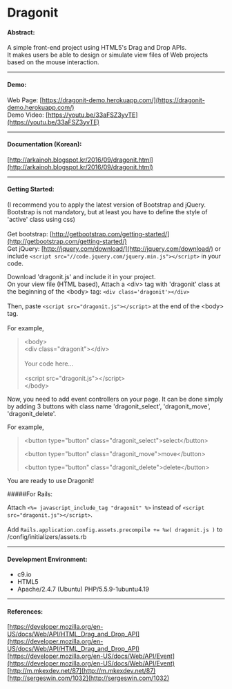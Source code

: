 # Dragonit

#### Abstract:
A simple front-end project using HTML5's Drag and Drop APIs. <br>
It makes users be able to design or simulate view files of Web projects based on the mouse interaction.

----
#### Demo:
Web Page: [https://dragonit-demo.herokuapp.com/](https://dragonit-demo.herokuapp.com/)<br>
Demo Video: [https://youtu.be/33aFSZ3yvTE](https://youtu.be/33aFSZ3yvTE)

----
#### Documentation (Korean):
[http://arkainoh.blogspot.kr/2016/09/dragonit.html](http://arkainoh.blogspot.kr/2016/09/dragonit.html)

----
#### Getting Started:

(I recommend you to apply the latest version of Bootstrap and jQuery. Bootstrap is not mandatory, but at least you have to define the style of 'active' class using css)<br>
<br>Get bootstrap: [http://getbootstrap.com/getting-started/](http://getbootstrap.com/getting-started/)
<br>Get jQuery: [http://jquery.com/download/](http://jquery.com/download/) or include `<script src="//code.jquery.com/jquery.min.js"></script>` in your code.

Download 'dragonit.js' and include it in your project. <br>
On your view file (HTML based), Attach a <div\> tag with 'dragonit' class at the beginning of the <body\> tag: `<div class='dragonit'></div>` <br>
<br> Then, paste `<script src="dragonit.js"></script>` at the end of the <body\> tag.
<br>
<br>For example,
> \<body\> <br>
> \<div class="dragonit"\>\</div\><br>
> <br> Your code here... <br>
> <br> \<script src="dragonit.js"\>\</script\>
> <br>\</body\>

Now, you need to add event controllers on your page. It can be done simply by adding 3 buttons with class name 'dragonit_select', 'dragonit_move', 'dragonit_delete'.

For example,

> \<button type="button" class="dragonit_select"\>select\</button\><br>
> 
> \<button type="button" class="dragonit_move"\>move\</button\><br>
> 
> \<button type="button" class="dragonit_delete"\>delete\</button\><br>


You are ready to use Dragonit!

#####For Rails:

Attach `<%= javascript_include_tag "dragonit" %>` instead of `<script src="dragonit.js"></script>`. <br><br>
Add `Rails.application.config.assets.precompile += %w( dragonit.js )` to /config/initializers/assets.rb

----
#### Development Environment:
- c9.io
- HTML5
- Apache/2.4.7 (Ubuntu) PHP/5.5.9-1ubuntu4.19

----
#### References:
[https://developer.mozilla.org/en-US/docs/Web/API/HTML_Drag_and_Drop_API](https://developer.mozilla.org/en-US/docs/Web/API/HTML_Drag_and_Drop_API) <br>
[https://developer.mozilla.org/en-US/docs/Web/API/Event](https://developer.mozilla.org/en-US/docs/Web/API/Event)<br>
[http://m.mkexdev.net/87](http://m.mkexdev.net/87)<br>
[http://sergeswin.com/1032](http://sergeswin.com/1032)
